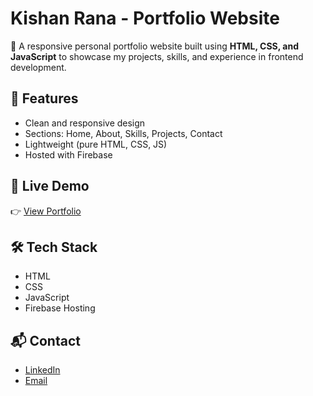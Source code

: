 # Kishan Rana - Portfolio Website

📌 A responsive personal portfolio website built using **HTML, CSS, and JavaScript** to showcase my projects, skills, and experience in frontend development.  

## 🌟 Features
- Clean and responsive design
- Sections: Home, About, Skills, Projects, Contact
- Lightweight (pure HTML, CSS, JS)
- Hosted with Firebase

## 🔗 Live Demo
👉 [View Portfolio](https://porfolio-78b67.web.app)

## 🛠️ Tech Stack
- HTML
- CSS
- JavaScript
- Firebase Hosting

## 📬 Contact
- [LinkedIn](https://linkedin.com/in/yourprofile)
- [Email](mailto:yourmail@example.com)
